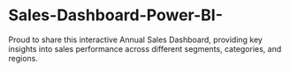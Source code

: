 # Sales-Dashboard-Power-BI-
Proud to share this interactive Annual Sales Dashboard, providing key insights into sales performance across different segments, categories, and regions.
